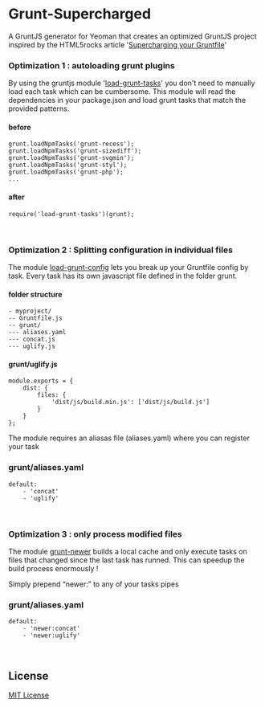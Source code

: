 # Grunt-Supercharged

A GruntJS generator for Yeoman that creates an optimized GruntJS project inspired by the HTML5rocks article '[Supercharging your Gruntfile](http://www.html5rocks.com/en/tutorials/tooling/supercharging-your-gruntfile/)'

### Optimization 1 : autoloading grunt plugins

By using the gruntjs module '[load-grunt-tasks](https://www.npmjs.org/package/load-grunt-tasks)' you don't need to manually load each task which can be cumbersome. This module will read the dependencies in your package.json  and load grunt tasks that match the provided patterns.

#### before

	grunt.loadNpmTasks('grunt-recess');
	grunt.loadNpmTasks('grunt-sizediff');
	grunt.loadNpmTasks('grunt-svgmin');
	grunt.loadNpmTasks('grunt-styl');
	grunt.loadNpmTasks('grunt-php');
	...
	
#### after
	require('load-grunt-tasks')(grunt);

<br /> 


### Optimization 2 : Splitting configuration in individual files

The module [load-grunt-config](https://www.npmjs.org/package/load-grunt-config) lets you break up your Gruntfile config by task. Every task has its own javascript file defined in the folder grunt.

#### folder structure

	- myproject/
	-- Gruntfile.js
	-- grunt/
	--- aliases.yaml
	--- concat.js
	--- uglify.js


#### grunt/uglify.js

	module.exports = {
		dist: {
    		files: {
      			'dist/js/build.min.js': ['dist/js/build.js']
    		}
  		}
	};
	
The module requires an aliasas file (aliases.yaml) where you can register your task

### grunt/aliases.yaml

	default:
		- 'concat'
  		- 'uglify'

<br />

### Optimization 3 : only process modified files

The module [grunt-newer](https://www.npmjs.org/package/grunt-newer) builds a local cache and only execute tasks on files that changed since the last task has runned. This can speedup the build process enormously !

Simply prepend “newer:” to any of your tasks pipes 

### grunt/aliases.yaml

	default:
		- 'newer:concat'
  		- 'newer:uglify'
  		
<br/>  		
  		
## License
[MIT License](http://en.wikipedia.org/wiki/MIT_License)  		

 

